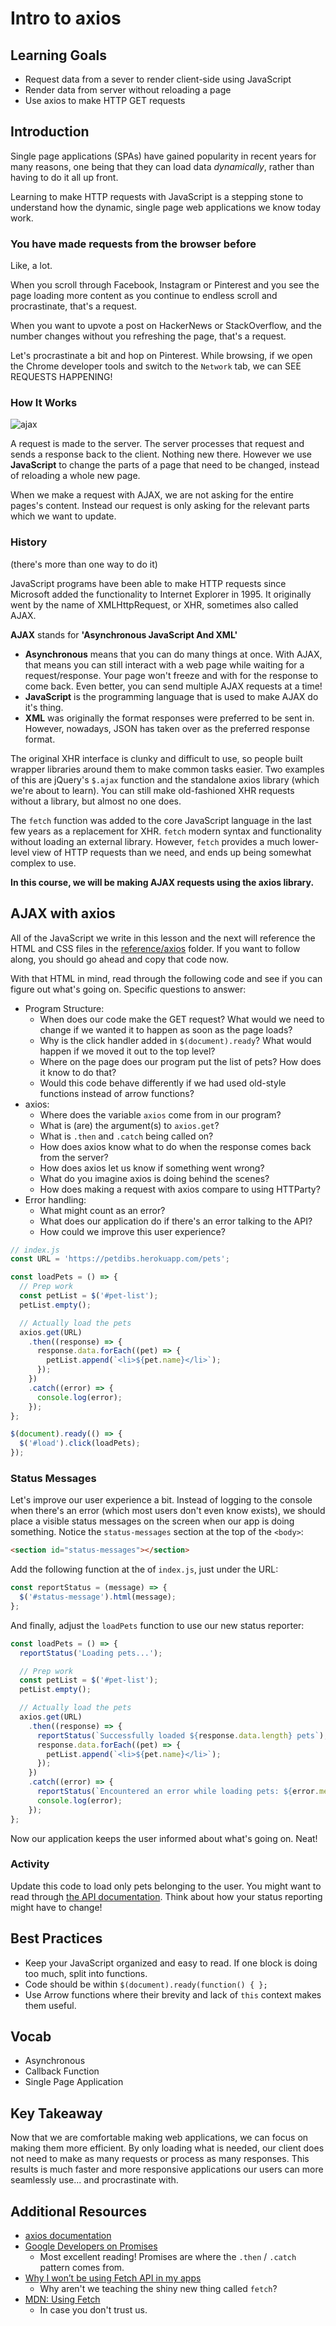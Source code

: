 # Intro to axios

## Learning Goals
- Request data from a sever to render client-side using JavaScript
- Render data from server without reloading a page
- Use axios to make HTTP GET requests

## Introduction

Single page applications (SPAs) have gained popularity in recent years for many reasons, one being that they can load data _dynamically_, rather than having to do it all up front.

Learning to make HTTP requests with JavaScript is a stepping stone to understand how the dynamic, single page web applications we know today work.

### You have made requests from the browser before
Like, a lot.  

When you scroll through Facebook, Instagram or Pinterest and you see the page loading more content as you continue to endless scroll and procrastinate, that's a request.

When you want to upvote a post on HackerNews or StackOverflow, and the number changes without you refreshing the page, that's a request.

Let's procrastinate a bit and hop on Pinterest. While browsing, if we open the Chrome developer tools and switch to the `Network` tab, we can SEE REQUESTS HAPPENING!

### How It Works
![ajax](https://cms-assets.tutsplus.com/uploads%2Fusers%2F30%2Fposts%2F25099%2Fimage-1453383492163.png)

A request is made to the server. The server processes that request and sends a response back to the client. Nothing new there. However we use **JavaScript** to change the parts of a page that need to be changed, instead of reloading a whole new page.

When we make a request with AJAX, we are not asking for the entire pages's content. Instead our request is only asking for the relevant parts which we want to update.

### History

(there's more than one way to do it)

JavaScript programs have been able to make HTTP requests since Microsoft added the functionality to Internet Explorer in 1995. It originally went by the name of XMLHttpRequest, or XHR, sometimes also called AJAX.

**AJAX** stands for **'Asynchronous JavaScript And XML'**
  - **Asynchronous** means that you can do many things at once. With AJAX, that means you can still interact with a web page while waiting for a request/response. Your page won't freeze and with for the response to come back. Even better, you can send multiple AJAX requests at a time!
  - **JavaScript** is the programming language that is used to make AJAX do it's thing.
  - **XML** was originally the format responses were preferred to be sent in. However, nowadays, JSON has taken over as the preferred response format.

The original XHR interface is clunky and difficult to use, so people built wrapper libraries around them to make common tasks easier. Two examples of this are jQuery's `$.ajax` function and the standalone axios library (which we're about to learn). You can still make old-fashioned XHR requests without a library, but almost no one does.

The `fetch` function was added to the core JavaScript language in the last few years as a replacement for XHR. `fetch` modern syntax and functionality without loading an external library. However, `fetch` provides a much lower-level view of HTTP requests than we need, and ends up being somewhat complex to use.

**In this course, we will be making AJAX requests using the axios library.**

## AJAX with axios

All of the JavaScript we write in this lesson and the next will reference the HTML and CSS files in the [reference/axios](reference/axios) folder. If you want to follow along, you should go ahead and copy that code now.

With that HTML in mind, read through the following code and see if you can figure out what's going on. Specific questions to answer:

- Program Structure:
  - When does our code make the GET request? What would we need to change if we wanted it to happen as soon as the page loads?
  - Why is the click handler added in `$(document).ready`? What would happen if we moved it out to the top level?
  - Where on the page does our program put the list of pets? How does it know to do that?
  - Would this code behave differently if we had used old-style functions instead of arrow functions?
- axios:
  - Where does the variable `axios` come from in our program?
  - What is (are) the argument(s) to `axios.get`?
  - What is `.then` and `.catch` being called on?
  - How does axios know what to do when the response comes back from the server?
  - How does axios let us know if something went wrong?
  - What do you imagine axios is doing behind the scenes?
  - How does making a request with axios compare to using HTTParty?
- Error handling:
  - What might count as an error?
  - What does our application do if there's an error talking to the API?
  - How could we improve this user experience?

```javascript
// index.js
const URL = 'https://petdibs.herokuapp.com/pets';

const loadPets = () => {
  // Prep work
  const petList = $('#pet-list');
  petList.empty();

  // Actually load the pets
  axios.get(URL)
    .then((response) => {
      response.data.forEach((pet) => {
        petList.append(`<li>${pet.name}</li>`);
      });
    })
    .catch((error) => {
      console.log(error);
    });
};

$(document).ready(() => {
  $('#load').click(loadPets);
});
```

### Status Messages

Let's improve our user experience a bit. Instead of logging to the console when there's an error (which most users don't even know exists), we should place a visible status messages on the screen when our app is doing something. Notice the `status-messages` section at the top of the `<body>`:

```html
<section id="status-messages"></section>
```

Add the following function at the of `index.js`, just under the URL:

```javascript
const reportStatus = (message) => {
  $('#status-message').html(message);
};
```

And finally, adjust the `loadPets` function to use our new status reporter:

```javascript
const loadPets = () => {
  reportStatus('Loading pets...');

  // Prep work
  const petList = $('#pet-list');
  petList.empty();

  // Actually load the pets
  axios.get(URL)
    .then((response) => {
      reportStatus(`Successfully loaded ${response.data.length} pets`);
      response.data.forEach((pet) => {
        petList.append(`<li>${pet.name}</li>`);
      });
    })
    .catch((error) => {
      reportStatus(`Encountered an error while loading pets: ${error.message}`);
      console.log(error);
    });
};
```

Now our application keeps the user informed about what's going on. Neat!

### Activity

Update this code to load only pets belonging to the user. You might want to read through [the API documentation](https://github.com/AdaGold/pets_api). Think about how your status reporting might have to change!

## Best Practices

- Keep your JavaScript organized and easy to read. If one block is doing too much, split into functions.
- Code should be within `$(document).ready(function() { };`
- Use Arrow functions where their brevity and lack of `this` context makes them useful.

## Vocab

- Asynchronous
- Callback Function
- Single Page Application

## Key Takeaway
Now that we are comfortable making web applications, we can focus on making them more efficient. By only loading what is needed, our client does not need to make as many requests or process as many responses. This results is much faster and more responsive applications our users can more seamlessly use... and procrastinate with.

## Additional Resources
- [axios documentation](https://github.com/axios/axios)
- [Google Developers on Promises](https://developers.google.com/web/fundamentals/primers/promises)
  - Most excellent reading! Promises are where the `.then` / `.catch` pattern comes from.
- [Why I won’t be using Fetch API in my apps](https://medium.com/@shahata/why-i-wont-be-using-fetch-api-in-my-apps-6900e6c6fe78)
  - Why aren't we teaching the shiny new thing called `fetch`?
- [MDN: Using Fetch](https://developer.mozilla.org/en-US/docs/Web/API/Fetch_API/Using_Fetch)
  - In case you don't trust us.

